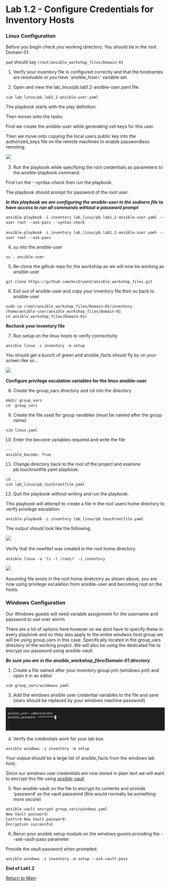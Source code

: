 
# Lab 1.2 - Configure Credentials for Inventory Hosts

### Linux Configuration

Before you begin check you working directory. You should be in the root Domain-01.

```pwd``` should say ```/root/ansible_workshop_files/Domain-01```


1. Verify your inventory file is configured correctly and that the hostnames are resolvable or you have 'ansible_host=' variable set.

2. Open and view the lab_linux/pb.lab1.2-ansible-user.yaml file.

```vim lab_linux/pb.lab1.2-ansible-user.yaml```

The playbook starts with the play definition.

Then moves onto the tasks.

First we create the ansible-user while generating ssh keys for this user.

Then we move onto copying the local users public key into the authorized_keys file on the remote machines to enable passwordless remoting.

![](/images/lab1.2-ansible-user.png)

3. Run the playbook while specifying the root credentials as parameters to the ansible-playbook command.

First run the --syntax-check then run the playbook.<br>

The playbook should prompt for password of the root user.

***In this playbook we are configuring the ansible-user in the sudoers file to have access to run all commands wihtout a password prompt***

```
ansible-playbook -i inventory lab_linux/pb.lab1.2-ansible-user.yaml --user root --ask-pass --syntax-check

ansible-playbook -i inventory lab_linux/pb.lab1.2-ansible-user.yaml --user root --ask-pass
````

4. su into the ansible-user

```
su - ansible-user
```

5. Re-clone the github repo for the workshop as we will now be working as ansible-user

```
git clone https://github.com/mccbryan3/ansible_workshop_files.git
```

6. Exit out of ansible-user and copy your inventory file then su back to ansible-user

```
sudo cp /root/ansible_workshop_files/Domain-01/inventory /home/ansible-user/ansible_workshop_files/Domain-01
cd ansible_workshop_files/Domain-01/
```

**Recheck your inventory file**

7. Run setup on the linux hosts to verify connectivity

```
ansible linux -i inventory -m setup
```

You should get a bunch of green and ansible_facts should fly by on your screen like so...<br>

![](/images/lab1.2-linux-setup.png)


**Configure privilege escalation variables for the linux ansible-user**

8. Create the group_vars directory and cd into the directory
```
mkdir group_vars
cd  group_vars
```

9. Create the file used for group varaibles (must be named after the group name)

```
vim linux.yaml
```

10. Enter the become variables required and write the file

```
---
ansible_become: True
```
11. Change directory back to the root of the project and examine pb.touchrootfile.yaml playbook.
```
cd ..
vim lab_linux/pb.touchrootfile.yaml
```
12. Quit the playbook without writing and run the playbook.

This playbook will attempt to create a file in the root users home directory to verify privilege escalation. 

```
ansible-playbook -i inventory lab_linux/pb.touchrootfile.yaml
```
The output should look like the following.

![](/images/lab1.2-touchroot1.png)

Verify that the newfile1 was created in the root home directory.

```ansible linux -a 'ls -l /root/' -i inventory```

![](/images/lab1.2-touchroot1-verify.png)

Assuming file exists in the root home diretctory as shown above, you are now using privilege escalation from ansible-user and becoming root on the hosts.

### Windows Configuration

Our Windows guests will need variable assignment for the username and password to use over winrm

There are a lot of options here however so we dont have to specify these in every playbook and so they also apply to the entire windwos host group we will be using group_vars in this case. Specifically located in the group_vars directory of the working project. We will also be using the dedicated file to encrypt our password using ansible-vault.

***Be sure you are in the ansible_workshop_files/Domain-01 directory***

1.	Create a file named after your inventory group.yml (windows.yml) and open it in an editor
```
vim group_vars/windwows.yaml
````
3.	Add the windows ansible user credential variables to the file and save (stars should be replaced by your windows machine password)

![](/images/lab1.2-windows-vars.png)

4. Verify the credentials work for your lab box.

```
ansible windows -i inventory -m setup
```
Your output should be a large list of ansible_facts from the windows lab host.

Since our windows user credentials are now stored in plain text we will want to encrypt this file using [ansible-vault](https://docs.ansible.com/ansible/latest/user_guide/vault.html)

5.	Run ansible-vault on the file to encrypt its contents and provide ‘password’ as the vault password (this would normally be something more secure)

```
ansible-vault encrypt group_vars/windows.yaml
New Vault password: 
Confirm New Vault password:
Encryption successful
```

6. Rerun your ansible setup module on the windows guests providing the --ask-vault-pass parameter

Provide the vault password when prompted.

```
ansible windows -i inventory -m setup --ask-vault-pass
```

**End of Lab1.2**

[Return to Main](/README.md)

